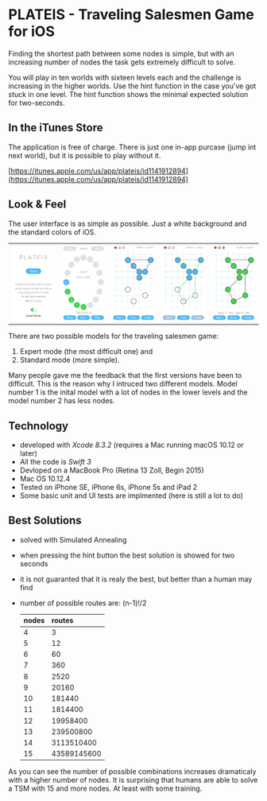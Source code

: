 # PLATEIS - Traveling Salesmen Game for iOS 

Finding the shortest path between some nodes is simple, but with an increasing number of nodes the task gets extremely difficult to solve. 

You will play in ten worlds with sixteen levels each and the challenge is increasing in the higher worlds. Use the hint function in the case you've got stuck in one level. The hint function shows the minimal expected solution for two-seconds. 

## In the iTunes Store

The application is free of charge. There is just one in-app purcase (jump int next world), but it is possible to play without it.

[https://itunes.apple.com/us/app/plateis/id1141912894](https://itunes.apple.com/us/app/plateis/id1141912894)

## Look & Feel

The user interface is as simple as possible. Just a white background and the standard colors of iOS. 

<table>
  <col width="18%">
  <col width="18%">
  <col width="18%">
  <col width="18%">
  <col width="18%">
  <tr>
    <td><img src="/images/plateis-screen-01.jpg" alt="test image size"  width="100%"></td>
    <td><img src="/images/plateis-screen-02.jpg" alt="test image size"  width="100%"></td>
    <td><img src="/images/plateis-screen-03.jpg" alt="test image size"  width="100%"></td>
    <td><img src="/images/plateis-screen-04.jpg" alt="test image size"  width="100%"></td>
    <td><img src="/images/plateis-screen-05.jpg" alt="test image size"  width="100%"></td>
  </tr>
 </table>

There are two possible models for the traveling salesmen game: 
1. Expert mode (the most difficult one) and 
2. Standard mode (more simple). 

Many people gave me the feedback that the first versions have been to difficult. This is the reason why I intruced two different models. Model number 1 is the inital model with a lot of nodes in the lower levels and the model number 2 has less nodes. 

## Technology
- developed with *Xcode 8.3.2* (requires a Mac running macOS 10.12 or later) 
- All the code is *Swift 3* 
- Devloped on a MacBook Pro (Retina 13 Zoll, Begin 2015) 
- Mac OS 10.12.4 
- Tested on iPhone SE, iPhone 6s, iPhone 5s and iPad 2
- Some basic unit and UI tests are implmented (here is still a lot to do)

## Best Solutions 
- solved with Simulated Annealing
- when pressing the hint button the best solution is showed for two seconds
- it is not guaranted that it is realy the best, but better than a human may find
- number of possible routes are: (n-1)!/2 


  |  nodes | routes      |
  |--------|-------------|
  |  4     | 3           |
  |  5     | 12          |
  |  6     | 60          |
  |  7     | 360         |
  |  8     | 2520        |
  |  9     | 20160       |
  |  10    | 181440      |
  |  11    | 1814400     |
  |  12    | 19958400    |
  |  13    | 239500800   |
  |  14    | 3113510400  |
  |  15    | 43589145600 |

As you can see the number of possible combinations increases dramaticaly with a higher number of nodes. It is surprising that humans are able to solve a TSM with 15 and more nodes. At least with some training.


